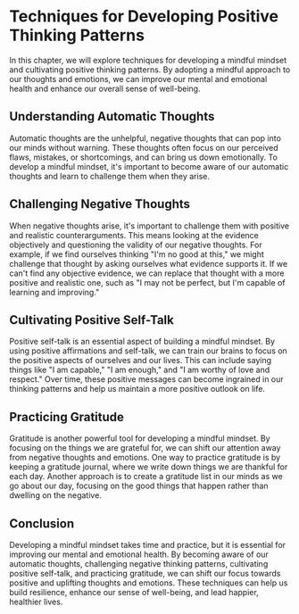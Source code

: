 Techniques for Developing Positive Thinking Patterns
===========================================================================================

In this chapter, we will explore techniques for developing a mindful mindset and cultivating positive thinking patterns. By adopting a mindful approach to our thoughts and emotions, we can improve our mental and emotional health and enhance our overall sense of well-being.

Understanding Automatic Thoughts
--------------------------------

Automatic thoughts are the unhelpful, negative thoughts that can pop into our minds without warning. These thoughts often focus on our perceived flaws, mistakes, or shortcomings, and can bring us down emotionally. To develop a mindful mindset, it's important to become aware of our automatic thoughts and learn to challenge them when they arise.

Challenging Negative Thoughts
-----------------------------

When negative thoughts arise, it's important to challenge them with positive and realistic counterarguments. This means looking at the evidence objectively and questioning the validity of our negative thoughts. For example, if we find ourselves thinking "I'm no good at this," we might challenge that thought by asking ourselves what evidence supports it. If we can't find any objective evidence, we can replace that thought with a more positive and realistic one, such as "I may not be perfect, but I'm capable of learning and improving."

Cultivating Positive Self-Talk
------------------------------

Positive self-talk is an essential aspect of building a mindful mindset. By using positive affirmations and self-talk, we can train our brains to focus on the positive aspects of ourselves and our lives. This can include saying things like "I am capable," "I am enough," and "I am worthy of love and respect." Over time, these positive messages can become ingrained in our thinking patterns and help us maintain a more positive outlook on life.

Practicing Gratitude
--------------------

Gratitude is another powerful tool for developing a mindful mindset. By focusing on the things we are grateful for, we can shift our attention away from negative thoughts and emotions. One way to practice gratitude is by keeping a gratitude journal, where we write down things we are thankful for each day. Another approach is to create a gratitude list in our minds as we go about our day, focusing on the good things that happen rather than dwelling on the negative.

Conclusion
----------

Developing a mindful mindset takes time and practice, but it is essential for improving our mental and emotional health. By becoming aware of our automatic thoughts, challenging negative thinking patterns, cultivating positive self-talk, and practicing gratitude, we can shift our focus towards positive and uplifting thoughts and emotions. These techniques can help us build resilience, enhance our sense of well-being, and lead happier, healthier lives.
